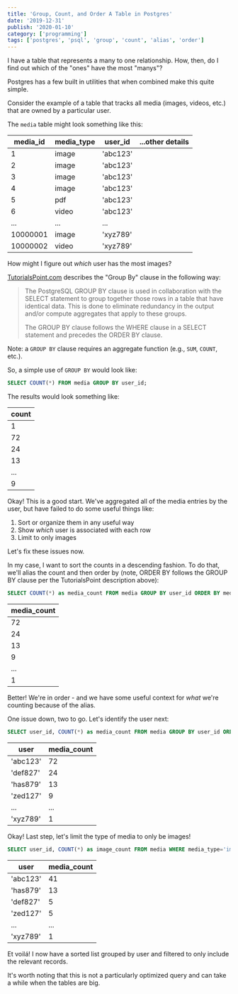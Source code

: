 ```yaml
---
title: 'Group, Count, and Order A Table in Postgres'
date: '2019-12-31'
publish: '2020-01-10'
category: ['programming']
tags: ['postgres', 'psql', 'group', 'count', 'alias', 'order']
---
```


I have a table that represents a many to one relationship. How, then, do I find out which of the "ones" have the most "manys"?

Postgres has a few built in utilities that when combined make this quite simple.

Consider the example of a table that tracks all media (images, videos, etc.) that are owned by a particular user.

The `media` table might look something like this:

| media_id | media_type | user_id  | ...other details |
| -------- | ---------- | -------- | ---------------- |
| 1        | image      | 'abc123' |                  |
| 2        | image      | 'abc123' |                  |
| 3        | image      | 'abc123' |                  |
| 4        | image      | 'abc123' |                  |
| 5        | pdf        | 'abc123' |                  |
| 6        | video      | 'abc123' |                  |
| ...      | ...        | ...      |                  |
| 10000001 | image      | 'xyz789' |                  |
| 10000002 | video      | 'xyz789' |                  |

How might I figure out _which_ user has the most images?

[TutorialsPoint.com](https://www.tutorialspoint.com/postgresql/postgresql_group_by.htm) describes the "Group By" clause in the following way:

> The PostgreSQL GROUP BY clause is used in collaboration with the SELECT statement to group together those rows in a table that have identical data. This is done to eliminate redundancy in the output and/or compute aggregates that apply to these groups.
>
> The GROUP BY clause follows the WHERE clause in a SELECT statement and precedes the ORDER BY clause.

Note: a `GROUP BY` clause requires an aggregate function (e.g., `SUM`, `COUNT`, etc.).

So, a simple use of `GROUP BY` would look like:

```sql
SELECT COUNT(*) FROM media GROUP BY user_id;
```

The results would look something like:

| count |
| ----- |
| 1     |
| 72    |
| 24    |
| 13    |
| ...   |
| 9     |

Okay! This is a good start. We've aggregated all of the media entries by the user, but have failed to do some useful things like:

1. Sort or organize them in any useful way
2. Show _which_ user is associated with each row
3. Limit to only images

Let's fix these issues now.

In my case, I want to sort the counts in a descending fashion. To do that, we'll alias the count and then order by (note, ORDER BY follows the GROUP BY clause per the TutorialsPoint description above):

```sql
SELECT COUNT(*) as media_count FROM media GROUP BY user_id ORDER BY media_count;
```

| media_count |
| ----------- |
| 72          |
| 24          |
| 13          |
| 9           |
| ...         |
| 1           |

Better! We're in order - and we have some useful context for _what_ we're counting because of the alias.

One issue down, two to go. Let's identify the user next:

```sql
SELECT user_id, COUNT(*) as media_count FROM media GROUP BY user_id ORDER BY media_count;
```

| user     | media_count |
| -------- | ----------- |
| 'abc123' | 72          |
| 'def827' | 24          |
| 'has879' | 13          |
| 'zed127' | 9           |
| ...      | ...         |
| 'xyz789' | 1           |

Okay! Last step, let's limit the type of media to only be images!

```sql
SELECT user_id, COUNT(*) as image_count FROM media WHERE media_type='image' GROUP BY user_id ORDER BY image_count;
```

| user     | media_count |
| -------- | ----------- |
| 'abc123' | 41          |
| 'has879' | 13          |
| 'def827' | 5           |
| 'zed127' | 5           |
| ...      | ...         |
| 'xyz789' | 1           |

Et voilá! I now have a sorted list grouped by user and filtered to only include the relevant records.

It's worth noting that this is not a particularly optimized query and can take a while when the tables are big.
